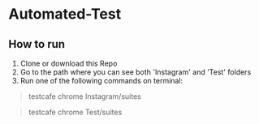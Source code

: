 # Automated-Test
## How to run

 1. Clone or download this Repo
 2. Go to the path where you can see both 'Instagram' and 'Test' folders
 3. Run one of the following commands on terminal:
 

> testcafe chrome Instagram/suites

> testcafe chrome Test/suites
